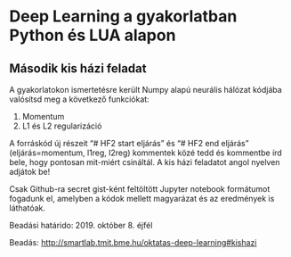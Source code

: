 # Deep Learning a gyakorlatban Python és LUA alapon
## Második kis házi feladat

A gyakorlatokon ismertetésre került Numpy alapú neurális hálózat kódjába valósítsd meg a következő funkciókat:

1. Momentum
2. L1 és L2 regularizáció

A forráskód új részeit “# HF2 start eljárás” és “# HF2 end eljárás” (eljárás=momentum, l1reg, l2reg) kommentek közé tedd és kommentbe írd bele, hogy pontosan mit-miért csináltál. A kis házi feladatot angol nyelven adjátok be!

Csak Github-ra secret gist-ként feltöltött Jupyter notebook formátumot fogadunk el, amelyben a kódok mellett magyarázat és az eredmények is láthatóak. 

Beadási határido: 2019. október 8. éjfél

Beadás: http://smartlab.tmit.bme.hu/oktatas-deep-learning#kishazi 
